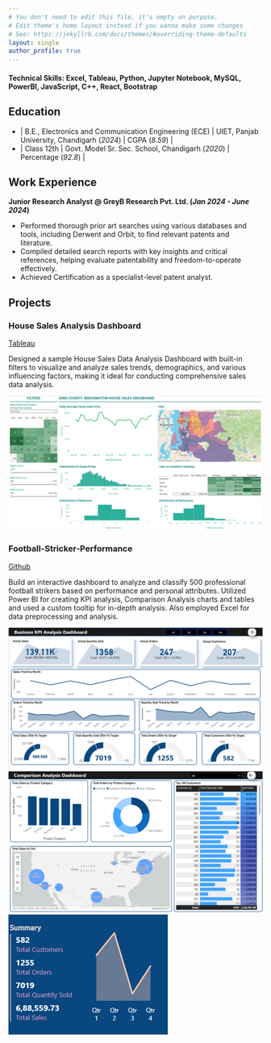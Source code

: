 ```yaml
---
# You don't need to edit this file, it's empty on purpose.
# Edit theme's home layout instead if you wanna make some changes
# See: https://jekyllrb.com/docs/themes/#overriding-theme-defaults
layout: single
author_profile: true
---
```


#### Technical Skills: Excel, Tableau, Python, Jupyter Notebook, MySQL, PowerBI, JavaScript, C++, React, Bootstrap

## Education
 - | B.E., Electronics and Communication Engineering (ECE) | UIET, Panjab University, Chandigarh (_2024_)      | CGPA (_8.59_)								|       		
 - | Class 12th                                            | Govt. Model Sr. Sec. School, Chandigarh (_2020_)	 | Percentage (_92.8_)		|        		

## Work Experience
**Junior Research Analyst @ GreyB Research Pvt. Ltd. (_Jan 2024 - June 2024_)**
- Performed thorough prior art searches using various databases and tools, including Derwent and Orbit, to find relevant patents and literature.
- Compiled detailed search reports with key insights and critical references, helping evaluate patentability and freedom-to-operate effectively.
- Achieved Certification as a specialist-level patent analyst.

## Projects
### House Sales Analysis Dashboard
[Tableau](https://public.tableau.com/app/profile/chirag.suri/viz/KingCountyHouseSales_16953115471270/KingCountyHouseSales)

Designed a sample House Sales Data Analysis Dashboard with built-in filters to visualize and analyze sales trends, demographics, and various influencing factors, making it ideal for conducting comprehensive sales data analysis.

![](/docs/assets/HouseSales.png)

### Football-Stricker-Performance
[Github](https://github.com/Chiragsuri/Football-Stricker-Performance)

Build an interactive dashboard to analyze and classify 500 professional football strikers based on performance and personal attributes. Utilized Power BI for creating KPI analysis, Comparison Analysis charts and tables and used a custom tooltip for in-depth analysis. Also employed Excel for data preprocessing and analysis.

![](/docs/assets/FSPKPI.png)
![](/docs/assets/FSPComparison.png)
![](/docs/assets/FSPToolTip.png)
